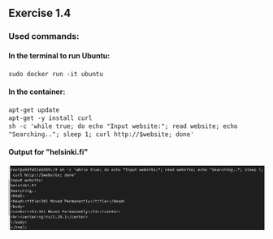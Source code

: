 ## Exercise 1.4 

### Used commands:

#### In the terminal to run Ubuntu:
```
sudo docker run -it ubuntu
```

#### In the container:
```
apt-get update
apt-get -y install curl
sh -c 'while true; do echo "Input website:"; read website; echo "Searching.."; sleep 1; curl http://$website; done'

```
#### Output for "helsinki.fi"

![kuva](https://github.com/erjavaskivuori/devops-with-docker/blob/main/part1/exercise4-output.png)
